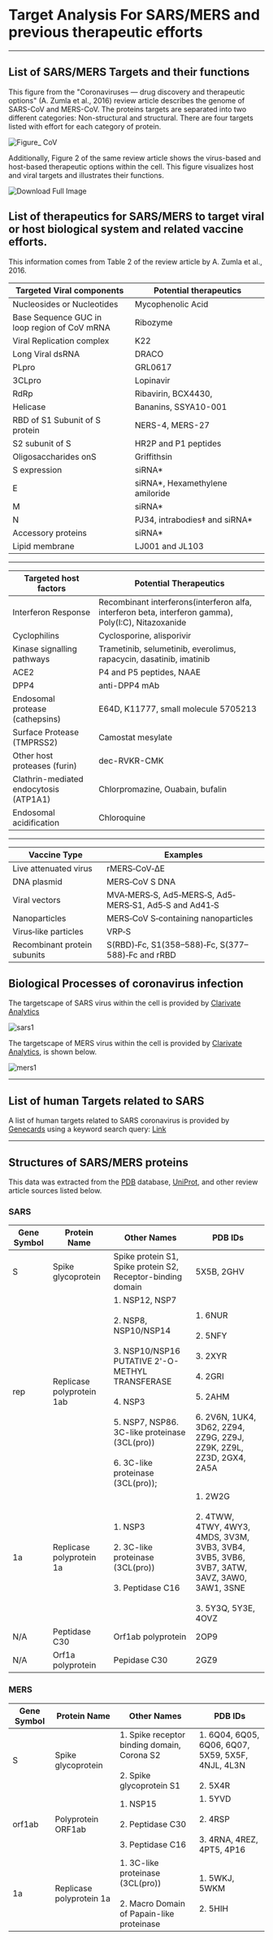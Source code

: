 # Target Analysis For SARS/MERS and previous therapeutic efforts

---

## List of SARS/MERS Targets and their functions 

This figure from the "Coronaviruses — drug discovery and therapeutic options" (A. Zumla et al., 2016) review article describes the genome of SARS-CoV and MERS-CoV. The proteins targets are separated into two different categories: Non-structural and structural. There are four targets listed with  effort for each category of protein.

![Figure_ CoV](http://ghddiai.oss-cn-zhangjiakou.aliyuncs.com/file/file_targets2016fig1.jpg)

Additionally, Figure 2 of the same review article shows the virus-based and host-based therapeutic options within the cell. This figure visualizes host and viral targets and illustrates their functions.

![Download Full Image](http://ghddiai.oss-cn-zhangjiakou.aliyuncs.com/file/file_targets2016fig2.png)


## List of therapeutics for SARS/MERS to target viral or host biological system and related vaccine efforts. 

This information comes from Table 2 of the review article by A. Zumla et al., 2016. 


| Targeted Viral components                          | Potential therapeutics |
| -------------------------------------------------- | ---------------------- |
| Nucleosides or Nucleotides                         | Mycophenolic Acid      |
| Base Sequence GUC in <br />loop region of CoV mRNA | Ribozyme               |
| Viral Replication complex                          | K22                    |
| Long Viral dsRNA                                   | DRACO                  |
| PLpro                                              | GRL0617                |
| 3CLpro                                             | Lopinavir              |
| RdRp                                               | Ribavirin, BCX4430,    |
| Helicase                                           | Bananins, SSYA10-001   |
| RBD of S1 Subunit of S protein                     | NERS-4, MERS-27        |
|S2 subunit of S                                     | HR2P and P1 peptides   |
|Oligosaccharides onS                                |  Griffithsin           |
|S expression|siRNA*|
|E | siRNA*, Hexamethylene amiloride|
|M | siRNA*|
|N | PJ34, intrabodies‡ and siRNA*|
|Accessory proteins| siRNA* |
|Lipid membrane| LJ001 and JL103|
---

| Targeted host factors                  | Potential Therapeutics                                       |
| -------------------------------------- | ------------------------------------------------------------ |
| Interferon Response                    | Recombinant interferons(interferon alfa, interferon beta, interferon gamma), Poly(I:C), Nitazoxanide             |
| Cyclophilins                           | Cyclosporine, alisporivir                                    |
| Kinase signalling pathways             | Trametinib, selumetinib, everolimus, <br /> rapacycin, dasatinib, imatinib |
| ACE2                                   | P4 and P5 peptides, NAAE                                     |
| DPP4                                   | anti-DPP4 mAb                                                |
| Endosomal protease (cathepsins)        | E64D, K11777, small molecule 5705213                         |
| Surface Protease (TMPRSS2)             | Camostat mesylate                                            |
| Other host proteases (furin)           | dec-RVKR-CMK                                                 |
| Clathrin-mediated endocytosis (ATP1A1) | Chlorpromazine, Ouabain, bufalin                             |
| Endosomal acidification                | Chloroquine                                                  |
---

| Vaccine Type                           | Examples                                                     |
| -------------------------------------- | ------------------------------------------------------------ |
| Live attenuated virus                  | rMERS‐CoV‐ΔE            |
| DNA plasmid                          | MERS‐CoV S DNA |
| Viral vectors            | MVA‐MERS‐S, Ad5‐MERS‐S, Ad5‐MERS‐S1, Ad5‐S and Ad41‐S |
| Nanoparticles                                  | MERS‐CoV S‐containing nanoparticles                   |
| Virus‐like particles                                   | VRP‐S                                         |
| Recombinant protein subunits       | S(RBD)‐Fc, S1(358–588)‐Fc, S(377–588)‐Fc and rRBD                 |


## Biological Processes of coronavirus infection

The targetscape of SARS virus within the cell is provided by [Clarivate Analytics](http://clarivate.com.cn/coronavirus-resources/drug031.htm)

![sars1](http://ghddiai.oss-cn-zhangjiakou.aliyuncs.com/file/file_target_sars.png)

The targetscape of MERS virus within the cell is provided by [Clarivate Analytics](http://clarivate.com.cn/coronavirus-resources/drug031.htm), is shown below.

![mers1](http://ghddiai.oss-cn-zhangjiakou.aliyuncs.com/file/file_target_mers.png)

---

## List of human Targets related to SARS 

A list of human targets related to SARS coronavirus is provided by [Genecards](https://www.genecards.org) using a keyword search query: [Link](https://www.genecards.org/Search/Keyword?queryString=SARS)

---

## Structures of SARS/MERS proteins
This data was extracted from the [PDB](https://www.rcsb.org/) database, [UniProt](https://www.uniprot.org/), and other review article sources listed below.

### SARS
| Gene Symbol | Protein Name              | Other Names                                                                                                                                                                                | PDB IDs                                                                                                                         |
|-------------|---------------------------|--------------------------------------------------------------------------------------------------------------------------------------------------------------------------------------------|---------------------------------------------------------------------------------------------------------------------------------|
| S           | Spike glycoprotein        | Spike protein S1, Spike protein S2, <br>Receptor-binding domain                                                                                                                            | 5X5B, 2GHV                                                                                                                      |
| rep         | Replicase polyprotein 1ab | 1. NSP12, NSP7<br><br>2. NSP8, NSP10/NSP14<br><br>3. NSP10/NSP16 PUTATIVE 2'-O-METHYL TRANSFERASE<br><br>4. NSP3<br><br>5. NSP7, NSP86. 3C-like proteinase (3CL(pro))<br><br>6. 3C-like proteinase (3CL(pro)); | 1. 6NUR<br><br>2. 5NFY<br><br>3. 2XYR <br><br>4. 2GRI<br><br>5. 2AHM<br><br>6. 2V6N, 1UK4, 3D62, 2Z94, 2Z9G, 2Z9J, 2Z9K, 2Z9L, 2Z3D, 2GX4, 2A5A     |
| 1a          | Replicase polyprotein 1a  | 1. NSP3 <br><br>2. 3C-like proteinase (3CL(pro)) <br><br>3. Peptidase C16                                                                                                                          | 1. 2W2G <br><br>2. 4TWW, 4TWY, 4WY3, 4MDS, 3V3M, 3VB3, 3VB4, 3VB5, 3VB6, 3VB7, 3ATW, 3AVZ, 3AW0, 3AW1, 3SNE <br><br>3. 5Y3Q, 5Y3E, 4OVZ |
| N/A         | Peptidase C30             | Orf1ab polyprotein                                                                                                                                                                         | 2OP9                                                                                                                            |
| N/A         | Orf1a polyprotein         | Pepidase C30                                                                                                                                                                               | 2GZ9                                                                              

### MERS
| Gene Symbol | Protein Name             | Other Names                                                                       | PDB IDs                                                    |
|-------------|--------------------------|-----------------------------------------------------------------------------------|------------------------------------------------------------|
| S           | Spike glycoprotein       | 1. Spike receptor binding domain, Corona S2<br><br>2. Spike glycoprotein S1       | 1. 6Q04, 6Q05, 6Q06, 6Q07, 5X59, 5X5F, 4NJL, 4L3N <br><br>2. 5X4R |
| orf1ab      | Polyprotein ORF1ab       | 1. NSP15<br><br>2. Peptidase C30<br><br>3.  Peptidase C16                                 | 1. 5YVD<br><br>2. 4RSP<br><br>3. 4RNA, 4REZ, 4PT5, 4P16            |
| 1a          | Replicase polyprotein 1a | 1. 3C-like proteinase (3CL(pro))<br><br>2. Macro Domain of Papain-like proteinase | 1. 5WKJ, 5WKM<br><br>2. 5HIH                               |


